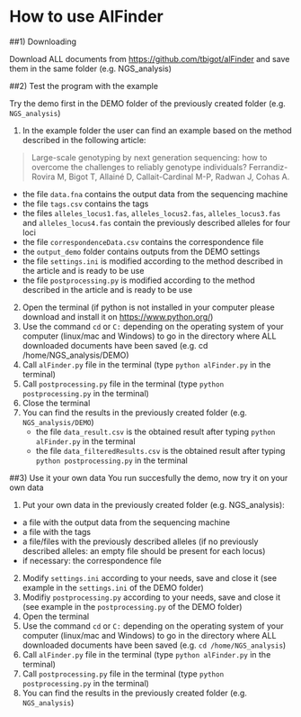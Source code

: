 # How to use AlFinder

##1) Downloading

Download ALL documents from https://github.com/tbigot/alFinder and save them in the same folder (e.g. NGS_analysis)


##2) Test the program with the example

Try the demo first in the DEMO folder of the previously created folder (e.g. `NGS_analysis`)


1. In the example folder the user can find an example based on the method described in the following article:
> Large-scale genotyping by next generation sequencing: how to overcome the challenges to reliably genotype individuals?
Ferrandiz-Rovira M, Bigot T, Allainé D, Callait-Cardinal M-P, Radwan J, Cohas A.

 * the file `data.fna` contains the output data from the sequencing machine
 * the file `tags.csv` contains the tags
 * the files `alleles_locus1.fas`, `alleles_locus2.fas`, `alleles_locus3.fas` and `alleles_locus4.fas` contain the previously described alleles for four loci
 * the file `correspondenceData.csv` contains the correspondence file
 * the `output_demo` folder contains outputs from the DEMO settings  
 * the file `settings.ini` is modified according to the method described in the article and is ready to be use
 * the file `postprocessing.py` is modified according to the method described in the article and is ready to be use
2. Open the terminal (if python is not installed in your computer please download and install it on https://www.python.org/)
3. Use the command `cd` or `C:` depending on the operating system of your computer (linux/mac and Windows) to go in the directory where ALL downloaded documents have been saved (e.g. cd /home/NGS_analysis/DEMO)
4. Call `alFinder.py` file in the terminal (type `python alFinder.py` in the terminal)
5. Call `postprocessing.py` file in the terminal (type `python postprocessing.py` in the terminal)
6. Close the terminal
7. You can find the results in the previously created folder (e.g. `NGS_analysis/DEMO`)
    * the file `data_result.csv` is the obtained result after typing `python alFinder.py` in the terminal
    * the file `data_filteredResults.csv` is the obtained result after typing `python postprocessing.py` in the terminal

    
##3) Use it your own data
You run succesfully the demo, now try it on your own data
1. Put your own data in the previously created folder (e.g. NGS_analysis):
 * a file with the output data from the sequencing machine
 * a file with the tags
 * a file/files with the previously described alleles (if no previously described alleles: an empty file should be present for each locus)
 * if necessary: the correspondence file
2. Modify `settings.ini` according to your needs, save and close it (see example in the `settings.ini` of the DEMO folder)
3. Modifiy `postprocessing.py` according to your needs, save and close it (see example in the `postprocessing.py` of the DEMO folder)
4. Open the terminal
5. Use the command `cd` or `C:` depending on the operating system of your computer (linux/mac and Windows) to go in the directory where ALL downloaded documents have been saved (e.g. `cd /home/NGS_analysis`)
6. Call `alFinder.py` file in the terminal (type `python alFinder.py` in the terminal)
7. Call `postprocessing.py` file in the terminal (type `python postprocessing.py` in the terminal)
8. You can find the results in the previously created folder (e.g. `NGS_analysis`)



